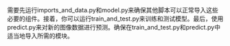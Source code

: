 需要先运行imports_and_data.py和model.py来确保其他脚本可以正常导入这些必要的组件。接着，你可以运行train_and_test.py来训练和测试模型。最后，使用predict.py来对新的图像数据进行预测。确保在train_and_test.py和predict.py中适当地导入所需的模块。